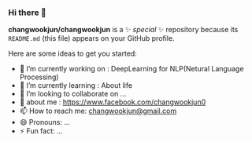 ### Hi there 👋

**changwookjun/changwookjun** is a ✨ _special_ ✨ repository because its `README.md` (this file) appears on your GitHub profile.

Here are some ideas to get you started:

- 🔭 I’m currently working on : DeepLearning for NLP(Netural Language Processing)
- 🌱 I’m currently learning : About life
- 👯 I’m looking to collaborate on ...
- 💬 about me : https://www.facebook.com/changwookjun0
- 📫 How to reach me: changwookjun@gmail.com
- 😄 Pronouns: ...
- ⚡ Fun fact: ...
